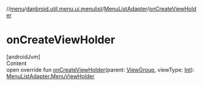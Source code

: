 //[menu](../../index.md)/[danbroid.util.menu.ui.menulist](../index.md)/[MenuListAdapter](index.md)/[onCreateViewHolder](on-create-view-holder.md)



# onCreateViewHolder  
[androidJvm]  
Content  
open override fun [onCreateViewHolder](on-create-view-holder.md)(parent: [ViewGroup](https://developer.android.com/reference/kotlin/android/view/ViewGroup.html), viewType: [Int](https://kotlinlang.org/api/latest/jvm/stdlib/kotlin/-int/index.html)): [MenuListAdapter.MenuViewHolder](-menu-view-holder/index.md)  



